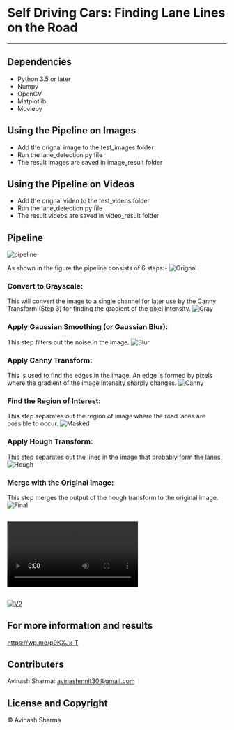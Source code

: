 # Self Driving Cars: Finding Lane Lines on the Road

---

## Dependencies
* Python 3.5 or later
* Numpy
* OpenCV
* Matplotlib
* Moviepy

## Using the Pipeline on Images
* Add the orignal image to the test_images folder 
* Run the lane_detection.py file 
* The result images are saved in image_result folder

## Using the Pipeline on Videos
* Add the orignal video to the test_videos folder
* Run the lane_detection.py file
* The result videos are saved in video_result folder


## Pipeline
![pipeline](./Pipeline/pipeline_v2jpeg.jpeg)

As shown in the figure the pipeline consists of 6 steps:-
![Orignal](./test_images/solidWhiteRight.jpg)
### Convert to Grayscale: 
This will convert the image to a single channel for later use by the Canny Transform (Step 3) for finding the gradient of the pixel intensity.
![Gray](./image_result/2_gray_solidWhiteCurve.jpg)
### Apply Gaussian Smoothing (or Gaussian Blur): 
This step filters out the noise in the image.
![Blur](./image_result/3_blur_solidWhiteCurve.jpg)
### Apply Canny Transform: 
This is used to find the edges in the image. An edge is formed by pixels where the gradient of the image intensity sharply changes.
![Canny](./image_result/4_canny_solidWhiteCurve.jpg)
### Find the Region of Interest: 
This step separates out the region of image where the road lanes are possible to occur.
![Masked](./image_result/5_masked_solidWhiteCurve.jpg)
### Apply Hough Transform: 
This step separates out the lines in the image that probably form the lanes.
![Hough](./image_result/6_hough_solidWhiteCurve.jpg)
### Merge with the Original Image: 
This step merges the output of the hough transform to the original image.
![Final](./image_result/7_final_solidWhiteCurve.jpg)

##
![V1](./video_result/final_solidWhiteRight.mp4)

##
[![V2](./test_images/solidWhiteRight.jpg)](./video_result/final_solidWhiteRight.mp4)


## For more information and results
https://wp.me/p9KXJx-T

## Contributers
Avinash Sharma: avinashmnit30@gmail.com

## License and Copyright
© Avinash Sharma

